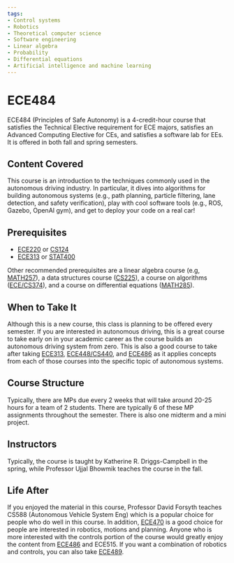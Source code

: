 ```yaml
---
tags:
- Control systems
- Robotics
- Theoretical computer science
- Software engineering
- Linear algebra
- Probability
- Differential equations
- Artificial intelligence and machine learning
---
```


# ECE484

ECE484 (Principles of Safe Autonomy) is a 4-credit-hour course that satisfies the Technical Elective requirement for ECE majors, satisfies an Advanced Computing Elective for CEs, and satisfies a software lab for EEs. It is offered in both fall and spring semesters.

## Content Covered

This course is an introduction to the techniques commonly used in the autonomous driving industry. In particular, it dives into algorithms for building autonomous systems (e.g., path planning, particle filtering, lane detection, and safety verification), play with cool software tools (e.g., ROS, Gazebo, OpenAI gym), and get to deploy your code on a real car!

## Prerequisites

- [ECE220](ECE220.md) or [CS124](../CS%20Course%20Offerings/CS124.md)
- [ECE313](ECE313.md) or [STAT400](../Other%20Course%20Offerings/STAT400.md)

Other recommended prerequisites are a linear algebra course (e.g, [MATH257](../MATH%20Course%20Offerings/MATH257.md)), a data structures course ([CS225](../CS%20Course%20Offerings/CS225.md)), a course on algorithms ([ECE/CS374](ECE374B.md)), and a course on differential equations ([MATH285](../MATH%20Course%20Offerings/MATH285.md)).

## When to Take It

Although this is a new course, this class is planning to be offered every semester. If you are interested in autonomous driving, this is a great course to take early on in your academic career as the course builds an autonomous driving system from zero. This is also a good course to take after taking [ECE313](ECE313.md), [ECE448/CS440](ECE448.md), and [ECE486](ECE486.md) as it applies concepts from each of those courses into the specific topic of autonomous systems.

## Course Structure

Typically, there are MPs due every 2 weeks that will take around 20-25 hours for a team of 2 students. There are typically 6 of these MP assignments throughout the semester. There is also one midterm and a mini project.

## Instructors

Typically, the course is taught by Katherine R. Driggs-Campbell in the spring, while Professor Ujjal Bhowmik teaches the course in the fall.

[comment]: # (## Course Tips)

## Life After

If you enjoyed the material in this course, Professor David Forsyth teaches CS588 (Autonomous Vehicle System Eng) which is a popular choice for people who do well in this course. In addition, [ECE470](ECE470.md) is a good choice for people are interested in robotics, motions and planning. Anyone who is more interested with the controls portion of the course would greatly enjoy the content from [ECE486](ECE486.md) and ECE515. If you want a combination of robotics and controls, you can also take [ECE489](ECE489.md).

[comment]: # (## Infamous Topics)